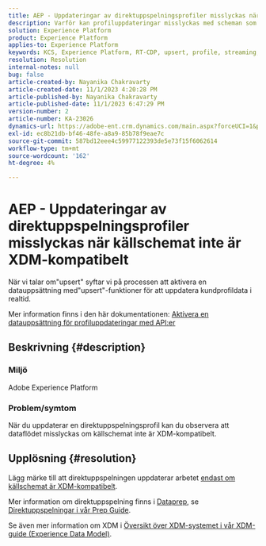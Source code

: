 ```yaml
---
title: AEP - Uppdateringar av direktuppspelningsprofiler misslyckas när källschemat inte är XDM-kompatibelt
description: Varför kan profiluppdateringar misslyckas med scheman som inte är XDM-kompatibla?
solution: Experience Platform
product: Experience Platform
applies-to: Experience Platform
keywords: KCS, Experience Platform, RT-CDP, upsert, profile, streaming, XDM, schema
resolution: Resolution
internal-notes: null
bug: false
article-created-by: Nayanika Chakravarty
article-created-date: 11/1/2023 4:20:28 PM
article-published-by: Nayanika Chakravarty
article-published-date: 11/1/2023 6:47:29 PM
version-number: 2
article-number: KA-23026
dynamics-url: https://adobe-ent.crm.dynamics.com/main.aspx?forceUCI=1&pagetype=entityrecord&etn=knowledgearticle&id=1b39a28e-d278-ee11-8179-6045bd0065f9
exl-id: ec8b21db-bf46-48fe-a8a9-85b78f9eae7c
source-git-commit: 587bd12eee4c59977122393de5e73f15f6062614
workflow-type: tm+mt
source-wordcount: '162'
ht-degree: 4%

---
```


# AEP - Uppdateringar av direktuppspelningsprofiler misslyckas när källschemat inte är XDM-kompatibelt


När vi talar om&quot;upsert&quot; syftar vi på processen att aktivera en datauppsättning med&quot;upsert&quot;-funktioner för att uppdatera kundprofildata i realtid.

Mer information finns i den här dokumentationen: [Aktivera en datauppsättning för profiluppdateringar med API:er](https://experienceleague.adobe.com/docs/experience-platform/catalog/datasets/enable-upsert.html)

## Beskrivning {#description}


### Miljö

Adobe Experience Platform

### Problem/symtom

När du uppdaterar en direktuppspelningsprofil kan du observera att dataflödet misslyckas om källschemat inte är XDM-kompatibelt.


## Upplösning {#resolution}


Lägg märke till att direktuppspelningen uppdaterar arbetet <u>endast om källschemat är XDM-kompatibelt</u>.

Mer information om direktuppspelning finns i [Dataprep](https://experienceleague.adobe.com/docs/experience-platform/data-prep/home.html?lang=sv), se [Direktuppspelningar i vår Prep Guide](https://experienceleague.adobe.com/docs/experience-platform/data-prep/upserts.html).

Se även mer information om XDM i [Översikt över XDM-systemet i vår XDM-guide (Experience Data Model)](https://experienceleague.adobe.com/docs/experience-platform/xdm/home.html?lang=sv).
